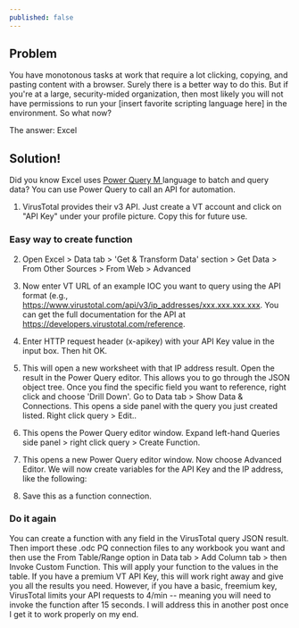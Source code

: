 ```yaml
---
published: false
---
```

## Problem

You have monotonous tasks at work that require a lot clicking, copying, and pasting content with a browser. Surely there is a better way to do this. But if you're at a large, security-mided organization, then most likely you will not have permissions to run your \[insert favorite scripting language here\] in the environment. So what now?

The answer: Excel

## Solution!

Did you know Excel uses [Power Query M ](https://docs.microsoft.com/en-us/powerquery-m/) language to batch and query data? You can use Power Query to call an API for automation.

1. VirusTotal provides their v3 API. Just create a VT account and click on "API Key" under your profile picture. Copy this for future use.

### Easy way to create function


2. Open Excel > Data tab > 'Get & Transform Data' section > Get Data > From Other Sources > From Web > Advanced

3. Now enter VT URL of an example IOC you want to query using the API format (e.g., https://www.virustotal.com/api/v3/ip_addresses/xxx.xxx.xxx.xxx. You can get the full documentation for the API at https://developers.virustotal.com/reference.

4. Enter HTTP request header (x-apikey) with your API Key value in the input box. Then hit OK.

5. This will open a new worksheet with that IP address result. Open the result in the Power Query editor. This allows you to go through the JSON object tree. Once you find the specific field you want to reference, right click and choose 'Drill Down'. Go to Data tab > Show Data & Connections. This opens a side panel with the query you just created listed. Right click query > Edit..

6. This opens the Power Query editor window. Expand left-hand Queries side panel > right click query > Create Function.

7. This opens a new Power Query editor window. Now choose Advanced Editor. We will now create variables for the API Key and the IP address, like the following:

8. Save this as a function connection.

### Do it again

You can create a function with any field in the VirusTotal query JSON result. Then import these .odc PQ connection files to any workbook you want and then use the From Table/Range option in Data tab > Add Column tab > then Invoke Custom Function. This will apply your function to the values in the table. If you have a premium VT API Key, this will work right away and give you all the results you need. However, if you have a basic, freemium key, VirusTotal limits your API requests to 4/min -- meaning you will need to invoke the function after 15 seconds. I will address this in another post once I get it to work properly on my end.
